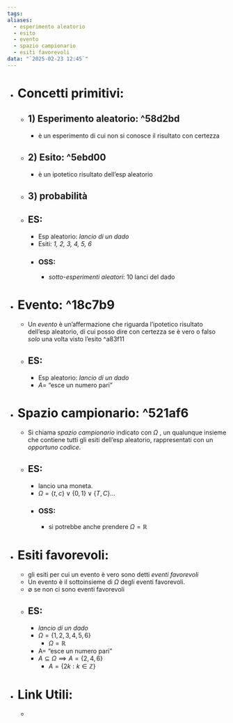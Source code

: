 ```yaml
---
tags: 
aliases:
  - esperimento aleatorio
  - esito
  - evento
  - spazio campionario
  - esiti favorevoli
data: "`2025-02-23 12:45`"
---
```

- # Concetti primitivi:
	- ## 1) Esperimento aleatorio: ^58d2bd
		- è un esperimento di cui non si conosce il risultato con certezza
	- ## 2) Esito: ^5ebd00
		- è un ipotetico risultato dell’esp aleatorio
	- ## 3) probabilità
	- ## ES:
		- Esp aleatorio: _lancio di un dado_
		- Esiti: _1, 2, 3, 4, 5, 6_
		- ### OSS: 
			- _sotto-esperimenti aleatori_: 10 lanci del dado
- # Evento: ^18c7b9
	- Un _evento_ è un’affermazione che riguarda l’ipotetico risultato dell’esp aleatorio, di cui posso dire con certezza se è vero o falso _solo_ una volta visto l’esito ^a83f11
	- ## ES:
		- Esp aleatorio: _lancio di un dado_
		- $A=$ “esce un numero pari”
- # Spazio campionario: ^521af6
	- Si chiama _spazio campionario_ indicato con $\Omega$ , un qualunque insieme che contiene tutti gli esiti dell’esp aleatorio, rappresentati con un _opportuno codice_.
	- ## ES:
		- lancio una moneta.
		- $\Omega=\{t,c\} \vee \{0,1\}\vee \{T,C\}...$
		- ### OSS:
			- si potrebbe anche prendere $\Omega= \mathbb{R}$
- # Esiti favorevoli:
	- gli esiti per cui un evento è vero sono detti _eventi favorevoli_
	- Un evento è il sottoinsieme di $\Omega$ degli eventi favorevoli.
	- $\emptyset$ se non ci sono eventi favorevoli
	- ## ES:
		- _lancio di un dado_
		- $\Omega=\{1, 2, 3, 4, 5, 6\}$
			- $\Omega=\mathbb{R}$
		- A= “esce un numero pari”
		- $A\subseteq \Omega \implies A= \{2,4,6\}$
			- $A=\{2k: k\in \mathbb{Z}\}$
- # Link Utili:
	- 